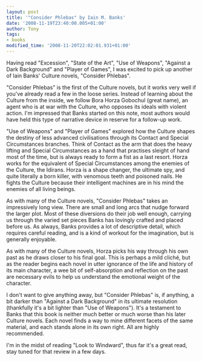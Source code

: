 ```yaml
---
layout: post
title: '"Consider Phlebas" by Iain M. Banks'
date: '2008-11-19T23:40:00.005+01:00'
author: Tony
tags:
- books
modified_time: '2008-11-20T22:02:01.931+01:00'
---
```


Having read "Excession", "State of the Art", "Use of Weapons", "Against a Dark
Background" and "Player of Games", I was excited to pick up another of Iain
Banks' Culture novels, "Consider Phlebas".

"Consider Phlebas" is the first of the Culture novels, but it works very well if
you've already read a few in the loose series. Instead of learning about the
Culture from the inside, we follow Bora Horza Gobochul (great name), an agent
who is at war with the Culture, who opposes its ideals with violent action. I'm
impressed that Banks started on this note, most authors would have held this
type of narrative device in reserve for a follow-up work. 

"Use of Weapons" and "Player of Games" explored how the Culture shapes the
destiny of less advanced civilisations through its Contact and Special
Circumstances branches. Think of Contact as the arm that does the heavy lifting
and Special Circumstances as a hand that practises sleight of hand most of the
time, but is always ready to form a fist as a last resort. Horza works for the
equivalent of Special Circumstances among the enemies of the Culture, the
Idirans. Horza is a shape changer, the ultimate spy, and quite literally a born
killer, with venomous teeth and poisoned nails. He fights the Culture because
their intelligent machines are in his mind the enemies of all living beings.

As with many of the Culture novels, "Consider Phlebas" takes an impressively
long view. There are small and long arcs that nudge forward the larger plot.
Most of these diversions do their job well enough, carrying us through the
varied set pieces Banks has lovingly crafted and placed before us. As always,
Banks provides a lot of descriptive detail, which requires careful reading, and
is a kind of workout for the imagination, but is generally enjoyable.

As with many of the Culture novels, Horza picks his way through his own past as
he draws closer to his final goal. This is perhaps a mild cliché, but as the
reader begins each novel in utter ignorance of the life and history of its main
character, a wee bit of self-absorption and reflection on the past are necessary
evils to help us understand the emotional weight of the character.

I don't want to give anything away, but "Consider Phlebas" is, if anything, a
bit darker than "Against a Dark Background" in its ultimate resolution
(thankfully it's a bit lighter than "Use of Weapons"). It's a testament to
Banks that this book is neither much better or much worse than his later Culture
novels. Each novel finds a way to mine different facets of the same material,
and each stands alone in its own right. All are highly recommended.

I'm in the midst of reading "Look to Windward", thus far it's a great read, stay
tuned for that review in a few days.